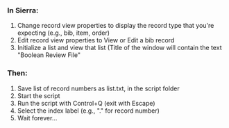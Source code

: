 ### In Sierra:
1. Change record view properties to display the record type that you're expecting (e.g., bib, item, order)
1. Edit record view properties to View or Edit a bib record
1. Initialize a list and view that list (Title of the window will contain the text "Boolean Review File"

### Then:
1. Save list of record numbers as list.txt, in the script folder
1. Start the script
1. Run the script with Control+Q (exit with Escape)
1. Select the index label (e.g., "." for record number)
1. Wait forever...
